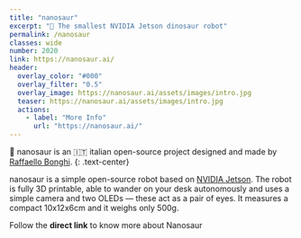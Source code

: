 ```yaml
---
title: "nanosaur"
excerpt: "🦕 The smallest NVIDIA Jetson dinosaur robot"
permalink: /nanosaur
classes: wide
number: 2020
link: https://nanosaur.ai/
header:
  overlay_color: "#000"
  overlay_filter: "0.5"
  overlay_image: https://nanosaur.ai/assets/images/intro.jpg
  teaser: https://nanosaur.ai/assets/images/intro.jpg
  actions:
    - label: "More Info"
      url: "https://nanosaur.ai/"
---
```


🦕 nanosaur is an 🇮🇹 italian open-source project designed and made by [Raffaello Bonghi](https://rnext.it).
{: .text-center}

nanosaur is a simple open-source robot based on [NVIDIA Jetson](https://developer.nvidia.com/buy-jetson). The robot is fully 3D printable, able to wander on your desk autonomously and uses a simple camera and two OLEDs — these act as a pair of eyes. It measures a compact 10x12x6cm and it weighs only 500g.

Follow the **direct link** to know more about Nanosaur